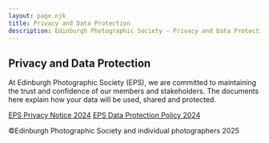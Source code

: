 ```yaml
---
layout: page.njk
title: Privacy and Data Protection
description: Edinburgh Photographic Society - Privacy and Data Protection
---
```


## Privacy and Data Protection

At Edinburgh Photographic Society (EPS), we are committed to maintaining the trust and confidence of our members and stakeholders. The documents here explain how your data will be used, shared and protected.

[EPS Privacy Notice 2024](https://www.dropbox.com/scl/fi/l7o6oj4n3723osjsl9aoj/EPS-Privacy-Notice-2024-V2.0.pdf?rlkey=6ifmawy95qhjomnwka6qkqyds&dl=0)
[EPS Data Protection Policy 2024](https://www.dropbox.com/scl/fi/atzhrs3b6ij4avo3caaji/EPS-Data-Protection-Policy-2024-V2.1.pdf?rlkey=3t7pabuudeyg1d2uds9ocbpxv&dl=0)

<p class="text-sm mt-12">©Edinburgh Photographic Society and individual photographers 2025</p>